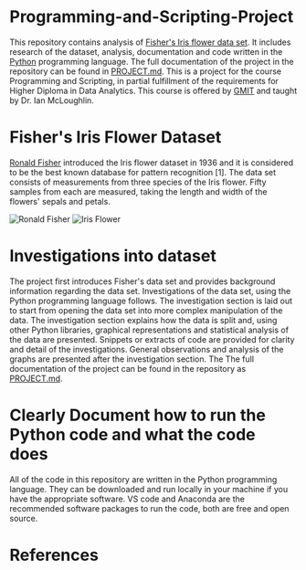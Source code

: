 # Programming-and-Scripting-Project
This repository contains analysis of [Fisher's Iris flower data set](https://en.wikipedia.org/wiki/Iris_flower_data_set). It includes research of the dataset, analysis, documentation and code written in the [Python](https://www.python.org/) programming language. The full documentation of the project in the repository can be found in [PROJECT.md](https://github.com/NurseQ/Project-Iris-Flower-Dataset/blob/master/PROJECT.md). This is a project for the course Programming and Scripting, in partial fulfillment of the requirements for Higher Diploma in Data Analytics. This course is offered by [GMIT](http://www.gmit.ie/) and taught by Dr. Ian McLoughlin.

# Fisher's Iris Flower Dataset
[Ronald Fisher](https://en.wikipedia.org/wiki/Ronald_Fisher) introduced the Iris flower dataset in 1936 and it is considered to be the best known database for pattern recognition [1]. The data set consists of measurements from three species of the Iris flower. Fifty samples from each are measured, taking the length and width of the flowers' sepals and petals. 

![Ronald Fisher](https://github.com/NurseQ/Project-Iris-Flower-Dataset/blob/master/Images/119px-R._A._Fischer.jpg)
![Iris Flower](https://github.com/NurseQ/Project-Iris-Flower-Dataset/blob/master/Images/iris%20flower%20pic.png)

# Investigations into dataset
The project first introduces Fisher's data set and provides background information regarding the data set. Investigations of the data set, using the Python programming language follows. The investigation section is laid out to start from opening the data set into more complex manipulation of the data. The investigation section explains how the data is split and, using other Python libraries, graphical representations and statistical analysis of the data are presented. Snippets or extracts of code are provided for clarity and detail of the investigations. General observations and analysis of the graphs are presented after the investigation section. The The full documentation of the project  can be found in the repository as [PROJECT.md](https://github.com/NurseQ/Project-Iris-Flower-Dataset/blob/master/PROJECT.md).   

# Clearly Document how to run the Python code and what the code does
All of the code in this repository are written in the Python programming language. They can be downloaded and run locally in your machine if you have the appropriate software. VS code and Anaconda are the recommended software packages to run the code, both are free and open source. 
# References
